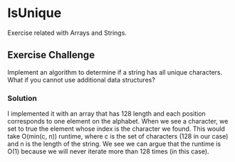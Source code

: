 # IsUnique
Exercise related with Arrays and Strings.

## Exercise Challenge
Implement an algorithm to determine if a string has all unique characters. What if you cannot use additional data structures?

### Solution
I implemented it with an array that has 128 length and each position corresponds to one element on the alphabet. 
When we see a character, we set to true the element whose index is the character we found.
This would take O(min(c, n)) runtime, where c is the set of characters (128 in our case) and n is the length of the string. 
We see we can argue that the runtime is O(1) because we will never iterate more than 128 times (in this case).
